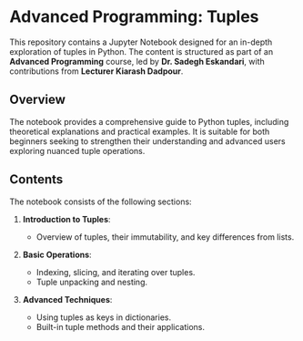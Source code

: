 # Advanced Programming: Tuples

This repository contains a Jupyter Notebook designed for an in-depth exploration of tuples in Python. The content is structured as part of an **Advanced Programming** course, led by **Dr. Sadegh Eskandari**, with contributions from **Lecturer Kiarash Dadpour**.

## Overview

The notebook provides a comprehensive guide to Python tuples, including theoretical explanations and practical examples. It is suitable for both beginners seeking to strengthen their understanding and advanced users exploring nuanced tuple operations.

## Contents

The notebook consists of the following sections:

1. **Introduction to Tuples**:
   - Overview of tuples, their immutability, and key differences from lists.

2. **Basic Operations**:
   - Indexing, slicing, and iterating over tuples.
   - Tuple unpacking and nesting.

3. **Advanced Techniques**:
   - Using tuples as keys in dictionaries.
   - Built-in tuple methods and their applications.

